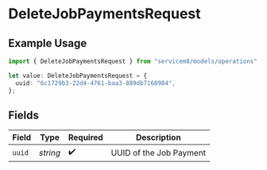 # DeleteJobPaymentsRequest

## Example Usage

```typescript
import { DeleteJobPaymentsRequest } from "servicem8/models/operations";

let value: DeleteJobPaymentsRequest = {
  uuid: "6c1729b3-22d4-4761-baa3-889db7168984",
};
```

## Fields

| Field                   | Type                    | Required                | Description             |
| ----------------------- | ----------------------- | ----------------------- | ----------------------- |
| `uuid`                  | *string*                | :heavy_check_mark:      | UUID of the Job Payment |